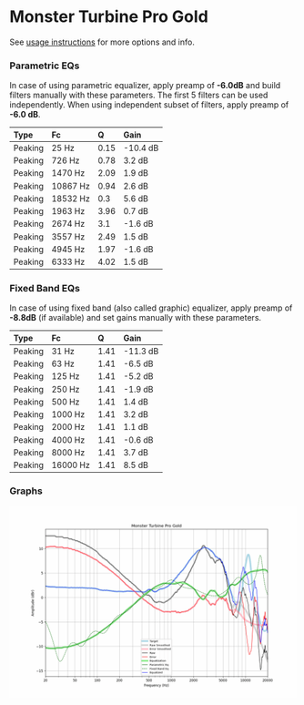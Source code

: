 # Monster Turbine Pro Gold
See [usage instructions](https://github.com/jaakkopasanen/AutoEq#usage) for more options and info.

### Parametric EQs
In case of using parametric equalizer, apply preamp of **-6.0dB** and build filters manually
with these parameters. The first 5 filters can be used independently.
When using independent subset of filters, apply preamp of **-6.0 dB**.

| Type    | Fc       |    Q | Gain     |
|:--------|:---------|:-----|:---------|
| Peaking | 25 Hz    | 0.15 | -10.4 dB |
| Peaking | 726 Hz   | 0.78 | 3.2 dB   |
| Peaking | 1470 Hz  | 2.09 | 1.9 dB   |
| Peaking | 10867 Hz | 0.94 | 2.6 dB   |
| Peaking | 18532 Hz | 0.3  | 5.6 dB   |
| Peaking | 1963 Hz  | 3.96 | 0.7 dB   |
| Peaking | 2674 Hz  | 3.1  | -1.6 dB  |
| Peaking | 3557 Hz  | 2.49 | 1.5 dB   |
| Peaking | 4945 Hz  | 1.97 | -1.6 dB  |
| Peaking | 6333 Hz  | 4.02 | 1.5 dB   |

### Fixed Band EQs
In case of using fixed band (also called graphic) equalizer, apply preamp of **-8.8dB**
(if available) and set gains manually with these parameters.

| Type    | Fc       |    Q | Gain     |
|:--------|:---------|:-----|:---------|
| Peaking | 31 Hz    | 1.41 | -11.3 dB |
| Peaking | 63 Hz    | 1.41 | -6.5 dB  |
| Peaking | 125 Hz   | 1.41 | -5.2 dB  |
| Peaking | 250 Hz   | 1.41 | -1.9 dB  |
| Peaking | 500 Hz   | 1.41 | 1.4 dB   |
| Peaking | 1000 Hz  | 1.41 | 3.2 dB   |
| Peaking | 2000 Hz  | 1.41 | 1.1 dB   |
| Peaking | 4000 Hz  | 1.41 | -0.6 dB  |
| Peaking | 8000 Hz  | 1.41 | 3.7 dB   |
| Peaking | 16000 Hz | 1.41 | 8.5 dB   |

### Graphs
![](./Monster%20Turbine%20Pro%20Gold.png)